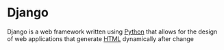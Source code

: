 # Django







Django is a web framework written using [Python](/wiki/Python) that allows for the design of web applications that generate [HTML](/wiki/HTML) dynamically after change